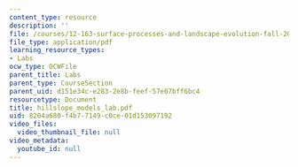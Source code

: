```yaml
---
content_type: resource
description: ''
file: /courses/12-163-surface-processes-and-landscape-evolution-fall-2004/8204a680f4b77149c0ce01d153097192_hillslope_models_lab.pdf
file_type: application/pdf
learning_resource_types:
- Labs
ocw_type: OCWFile
parent_title: Labs
parent_type: CourseSection
parent_uid: d151e34c-e283-2e8b-feef-57e07bff6bc4
resourcetype: Document
title: hillslope_models_lab.pdf
uid: 8204a680-f4b7-7149-c0ce-01d153097192
video_files:
  video_thumbnail_file: null
video_metadata:
  youtube_id: null
---
```

